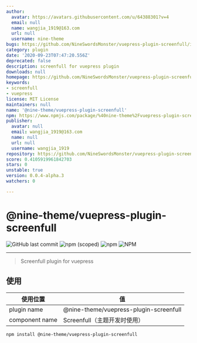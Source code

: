 ```yaml
---
author:
  avatar: https://avatars.githubusercontent.com/u/64388301?v=4
  email: null
  name: wangjia_1919@163.com
  url: null
  username: nine-theme
bugs: https://github.com/NineSwordsMonster/vuepress-plugin-screenfull/issues
category: plugin
date: '2020-09-23T07:47:20.556Z'
deprecated: false
description: screenfull for vuepress plugin
downloads: null
homepage: https://github.com/NineSwordsMonster/vuepress-plugin-screenfull#readme
keywords:
- screenfull
- vuepress
license: MIT License
maintainers: null
name: '@nine-theme/vuepress-plugin-screenfull'
npm: https://www.npmjs.com/package/%40nine-theme%2Fvuepress-plugin-screenfull
publisher:
  avatar: null
  email: wangjia_1919@163.com
  name: null
  url: null
  username: wangjia_1919
repository: https://github.com/NineSwordsMonster/vuepress-plugin-screenfull
score: 0.4105919961842703
stars: 0
unstable: true
version: 0.0.4-alpha.3
watchers: 0

---
```


# @nine-theme/vuepress-plugin-screenfull
![GitHub last commit](https://img.shields.io/github/last-commit/nine-theme/vuepress-plugin-screenfull) 
![npm (scoped)](https://img.shields.io/npm/v/@nine-theme/vuepress-plugin-screenfull) 
![npm](https://img.shields.io/npm/dt/@nine-theme/vuepress-plugin-screenfull) 
![NPM](https://img.shields.io/npm/l/@nine-theme/vuepress-plugin-screenfull)

---
> Screenfull plugin for vuepress

## 使用

|使用位置|值|
|-|-|
|plugin name|@nine-theme/vuepress-plugin-screenfull|
|component name|Screenfull（主题开发时使用）|

```sh
npm install @nine-theme/vuepress-plugin-screenfull
```
